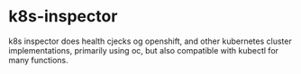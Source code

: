 # k8s-inspector
k8s inspector does health cjecks og openshift, and other kubernetes cluster implementations, primarily using oc, but also compatible with kubectl for many functions.
